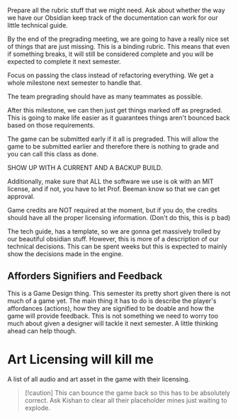 Prepare all the rubric stuff that we might need.
Ask about whether the way we have our Obsidian keep track of the documentation can work for our little technical guide.

By the end of the pregrading meeting, we are going to have a really nice set of things that are just missing. This is a binding rubric. This means that even if something breaks, it will still be considered complete and you will be expected to complete it next semester.

Focus on passing the class instead of refactoring everything. We get a whole milestone next semester to handle that.

The team pregrading should have as many teammates as possible.

After this milestone, we can then just get things marked off as pregraded. This is going to make life easier as it guarantees things aren't bounced back based on those requirements.

The game can be submitted early if it all is pregraded. This will allow the game to be submitted earlier and therefore there is nothing to grade and you can call this class as done.

SHOW UP WITH A CURRENT AND A BACKUP BUILD.

Additionally, make sure that ALL the software we use is ok with an MIT license, and if not, you have to let Prof. Beeman know so that we can get approval.

Game credits are NOT required at the moment, but if you do, the credits should have all the proper licensing information. (Don't do this, this is p bad)

The tech guide, has a template, so we are gonna get massively trolled by our beautiful obsidian stuff. However, this is more of a description of our technical decisions. This can be spent weeks but this is expected to mainly show the decisions made in the engine.

## Afforders Signifiers and Feedback
This is a Game Design thing. This semester its pretty short given there is not much of a game yet. The main thing it has to do is describe the player's affordances (actions), how they are signified to be doable and how the game will provide feedback. This is not something we need to worry too much about given a designer will tackle it next semester. A little thinking ahead can help though.

# Art Licensing will kill me
A list of all audio and art asset in the game with their licensing.
>[!caution] This can bounce the game back so this has to be absolutely correct. Ask Kishan to clear all their placeholder mines just waiting to explode.